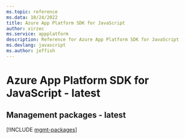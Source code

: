```yaml
---
ms.topic: reference
ms.data: 10/24/2022
title: Azure App Platform SDK for JavaScript
author: xirzec
ms.service: appplatform
description: Reference for Azure App Platform SDK for JavaScript
ms.devlang: javascript
ms.author: jeffish
---
```

# Azure App Platform SDK for JavaScript - latest

## Management packages - latest
[!INCLUDE [mgmt-packages](app-platform-mgmt-index.md)]